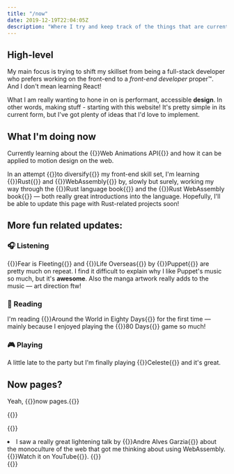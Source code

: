 ```yaml
---
title: "/now"
date: 2019-12-19T22:04:05Z
description: "Where I try and keep track of the things that are currently have my attention."
---
```


## High-level

My main focus is trying to shift my skillset from being a full-stack developer who prefers working on the front-end to a _front-end developer_ proper&trade;. And I don't mean learning React!

What I am really wanting to hone in on is performant, accessible **design**. In other words, making stuff - starting with this website! It's pretty simple in its current form, but I've got plenty of ideas that I'd love to implement.

## What I'm doing now

Currently learning about the {{<external-link href="https://developer.mozilla.org/en-US/docs/Web/API/Web_Animations_API">}}Web Animations API{{</external-link>}} and how it can be applied to motion design on the web.

In an attempt {{<footnote-link monoculture>}}to diversify{{</footnote-link>}} my front-end skill set, I'm learning {{<external-link href="https://www.rust-lang.org/">}}Rust{{</external-link>}} and {{<external-link href="https://webassembly.org/">}}WebAssembly{{</external-link>}} by, slowly but surely, working my way through the {{<external-link href="https://doc.rust-lang.org/stable/book/title-page.html">}}Rust language book{{</external-link>}} and the {{<external-link href="https://rustwasm.github.io/docs/book/">}}Rust WebAssembly book{{</external-link>}} &mdash; both really great introductions into the language. Hopefully, I'll be able to update this page with Rust-related projects soon!

## More fun related updates:

### 🎧 Listening

{{<external-link href="https://music.monstercat.com/album/fear-is-fleeting-ep">}}Fear is Fleeting{{</external-link>}} and {{<external-link href="https://music.monstercat.com/album/life-overseas-ep">}}Life Overseas{{</external-link>}} by {{<external-link href="http://puppetmusic.net/">}}Puppet{{</external-link>}} are pretty much on repeat. I find it difficult to explain why I like Puppet's music so much, but it's **awesome**. Also the manga artwork really adds to the music &mdash; art direction ftw!

### 📕 Reading

I'm reading {{<external-link href="https://en.wikipedia.org/wiki/Around_the_World_in_Eighty_Days">}}Around the World in Eighty Days{{</external-link>}} for the first time &mdash; mainly because I enjoyed playing the {{<external-link href="https://www.inklestudios.com/80days/">}}80 Days{{</external-link>}} game so much!

### 🎮 Playing

A little late to the party but I'm finally playing {{<external-link href="http://www.celestegame.com/">}}Celeste{{</external-link>}} and it's great.

## Now pages?

Yeah, {{<external-link href="https://nownownow.com/about">}}now pages.{{</external-link>}}

{{<signoff>}}

{{<blogfooter>}}
<li id="monoculture-footnote">
    I saw a really great lightening talk by {{<external-link href="https://andregarzia.com/">}}Andre Alves Garzia{{</external-link>}} about the monoculture of the web that got me thinking about using WebAssembly. {{<external-link href="https://youtu.be/gjlBcsSNEpU?t=1438">}}Watch it on YouTube{{</external-link>}}.
    {{<footnote-back monoculture-link >}}
</li>
{{</blogfooter>}}
